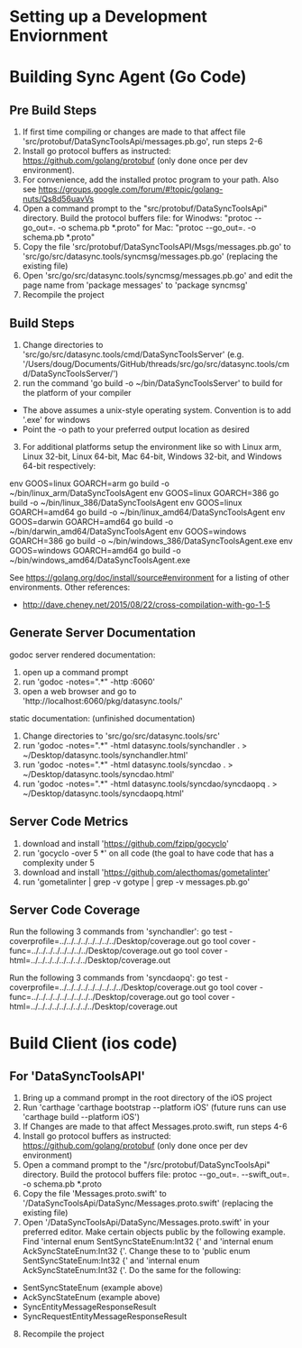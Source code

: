 # Setting up a Development Enviornment

# Building Sync Agent (Go Code)

## Pre Build Steps

1. If first time compiling or changes are made to that affect file 'src/protobuf/DataSyncToolsApi/messages.pb.go', run steps 2-6
2. Install go protocol buffers as instructed: https://github.com/golang/protobuf (only done once per dev environment).
3. For convenience, add the installed protoc program to your path. Also see https://groups.google.com/forum/#!topic/golang-nuts/Qs8d56uavVs
4. Open a command prompt to the "src/protobuf/DataSyncToolsApi" directory. Build the protocol buffers file:
for Winodws: "protoc --go_out=. -o schema.pb *.proto"
for Mac: "protoc --go_out=. -o schema.pb \*.proto"
5. Copy the file 'src/protobuf/DataSyncToolsAPI/Msgs/messages.pb.go' to 'src/go/src/datasync.tools/syncmsg/messages.pb.go' (replacing the existing file)
6. Open 'src/go/src/datasync.tools/syncmsg/messages.pb.go' and edit the page name from 'package messages' to 'package syncmsg'
7. Recompile the project

## Build Steps

1. Change directories to 'src/go/src/datasync.tools/cmd/DataSyncToolsServer'
(e.g. '/Users/doug/Documents/GitHub/threads/src/go/src/datasync.tools/cmd/DataSyncToolsServer/')
2. run the command 'go build -o ~/bin/DataSyncToolsServer' to build for the platform of your compiler
- The above assumes a unix-style operating system. Convention is to add '.exe' for windows
- Point the -o path to your preferred output location as desired
3. For additional platforms setup the environment like so with Linux arm, Linux 32-bit, Linux 64-bit, Mac 64-bit, Windows 32-bit, and Windows 64-bit respectively:

env GOOS=linux GOARCH=arm go build -o ~/bin/linux_arm/DataSyncToolsAgent
env GOOS=linux GOARCH=386 go build -o ~/bin/linux_386/DataSyncToolsAgent
env GOOS=linux GOARCH=amd64 go build -o ~/bin/linux_amd64/DataSyncToolsAgent
env GOOS=darwin GOARCH=amd64 go build -o ~/bin/darwin_amd64/DataSyncToolsAgent
env GOOS=windows GOARCH=386 go build -o ~/bin/windows_386/DataSyncToolsAgent.exe
env GOOS=windows GOARCH=amd64 go build -o ~/bin/windows_amd64/DataSyncToolsAgent.exe

See https://golang.org/doc/install/source#environment for a listing of other environments.
Other references:
- http://dave.cheney.net/2015/08/22/cross-compilation-with-go-1-5

## Generate Server Documentation

godoc server rendered documentation:
1. open up a command prompt
2. run 'godoc -notes=".\*" -http :6060'
3. open a web browser and go to 'http://localhost:6060/pkg/datasync.tools/'

static documentation: (unfinished documentation)
1. Change directories to 'src/go/src/datasync.tools/src'
2. run 'godoc -notes=".\*" -html datasync.tools/synchandler . > ~/Desktop/datasync.tools/synchandler.html'
3. run 'godoc -notes=".\*" -html datasync.tools/syncdao . > ~/Desktop/datasync.tools/syncdao.html'
4. run 'godoc -notes=".\*" -html datasync.tools/syncdao/syncdaopq . > ~/Desktop/datasync.tools/syncdaopq.html'

## Server Code Metrics

1. download and install 'https://github.com/fzipp/gocyclo'
2. run 'gocyclo -over 5 \*' on all code (the goal to have code that has a complexity under 5
3. download and install 'https://github.com/alecthomas/gometalinter'
4. run 'gometalinter | grep -v gotype | grep -v messages.pb.go'

## Server Code Coverage

Run the following 3 commands from 'synchandler':
go test -coverprofile=../../../../../../../../Desktop/coverage.out
go tool cover -func=../../../../../../../../Desktop/coverage.out
go tool cover -html=../../../../../../../../Desktop/coverage.out

Run the following 3 commands from 'syncdaopq':
go test -coverprofile=../../../../../../../../../Desktop/coverage.out
go tool cover -func=../../../../../../../../../Desktop/coverage.out
go tool cover -html=../../../../../../../../../Desktop/coverage.out

# Build Client (ios code)

## For 'DataSyncToolsAPI'
1. Bring up a command prompt in the root directory of the iOS project
2. Run 'carthage 'carthage bootstrap --platform iOS' (future runs can use 'carthage build --platform iOS')
3. If Changes are made to that affect Messages.proto.swift, run steps 4-6
4. Install go protocol buffers as instructed: https://github.com/golang/protobuf (only done once per dev environment)
5. Open a command prompt to the "/src/protobuf/DataSyncToolsApi" directory. Build the protocol buffers file:
protoc --go_out=. --swift_out=. -o schema.pb \*.proto
6. Copy the file 'Messages.proto.swift' to '/DataSyncToolsApi/DataSync/Messages.proto.swift' (replacing the existing file)
7. Open '/DataSyncToolsApi/DataSync/Messages.proto.swift' in your preferred editor. Make certain objects public by the following example. Find 'internal enum SentSyncStateEnum:Int32 {' and 'internal enum AckSyncStateEnum:Int32 {'. Change these to  to 'public enum SentSyncStateEnum:Int32 {' and 'internal enum AckSyncStateEnum:Int32 {'. Do the same for the following:
* SentSyncStateEnum (example above)
* AckSyncStateEnum (example above)
* SyncEntityMessageResponseResult
* SyncRequestEntityMessageResponseResult
8. Recompile the project
